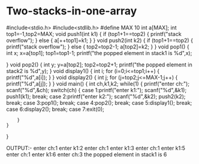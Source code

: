 # Two-stacks-in-one-array
#include<stdio.h>
#include<stdlib.h>
#define MAX 10
int a[MAX];
int top1=-1,top2=MAX;
void push1(int k1)
{
    if (top1+1==top2)
    {
        printf("stack overflow");
    }
    else
    {
    a[++top1]=k1;
    }
}
void push2(int k2)
{
    if (top1+1==top2)
    {
        printf("stack overflow");
    }
    else
    {
    top2=top2-1;
    a[top2]=k2;
    }
}
void pop1()
{
    int x;
    x=a[top1];
    top1=top1-1;
    printf("the popped element in stack1 is %d",x);
   
}
void pop2()
{
    int y;
    y=a[top2];
    top2=top2+1;
    printf("the popped element in stack2 is %d",y);
}
void display1()
{
    int i;
    for (i=0;i<=top1;i++)
    {
        printf("%d",a[i]);
    }
}
void display2()
{
    int j;
    for (j=top2;j<=MAX-1;j++)
    {
        printf("%d",a[j]);
    }
}
void main()
{
    int ch,k1,k2;
    while(1)
    {
        printf("enter ch:");
        scanf("%d",&ch);
        switch(ch)
        {
            case 1:printf("enter k1:");
                   scanf("%d",&k1);
                   push1(k1);
                   break;
            case 2:printf("enter k2:");
                   scanf("%d",&k2);
                   push2(k2);
                   break;
            case 3:pop1();
                   break;
            case 4:pop2();
                   break;
            case 5:display1();
                   break;
            case 6:display2();
                   break;
            case 7:exit(0);
             
        }
    }
}

OUTPUT:-
enter ch:1
enter k1:2
enter ch:1
enter k1:3
enter ch:1
enter k1:5
enter ch:1
enter k1:6
enter ch:3
the popped element in stack1 is 6
